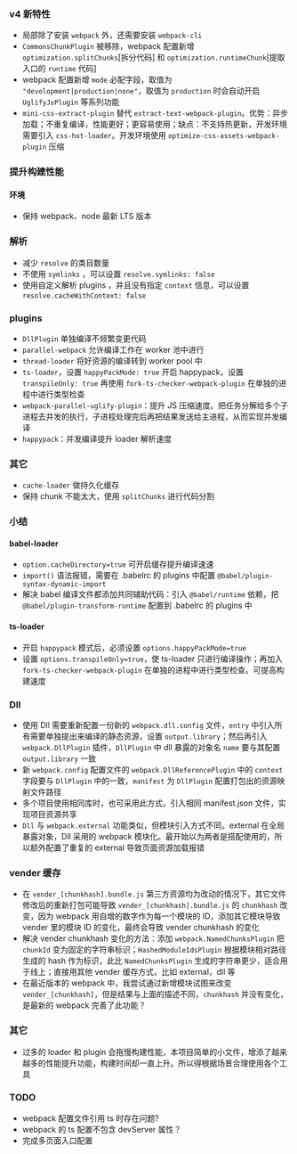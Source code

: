 ### v4 新特性

+ 局部除了安装 `webpack` 外，还需要安装 `webpack-cli`
+ `CommonsChunkPlugin` 被移除，webpack 配置新增 `optimization.splitChunks`[拆分代码] 和 `optimization.runtimeChunk`[提取入口的 `runtime` 代码]
+ webpack 配置新增 `mode` 必配字段，取值为 `"development|production|none"`，取值为 `production` 时会自动开启 `UglifyJsPlugin` 等系列功能
+ `mini-css-extract-plugin` 替代 `extract-text-webpack-plugin`。优势：异步加载；不重复编译，性能更好；更容易使用；缺点：不支持热更新，开发环境需要引入 `css-hot-loader`。开发环境使用 `optimize-css-assets-webpack-plugin` 压缩

### 提升构建性能

#### 环境
+ 保持 webpack、node 最新 LTS 版本

### 解析
+ 减少 `resolve` 的类目数量
+ 不使用 `symlinks` ，可以设置 `resolve.symlinks: false`
+ 使用自定义解析 plugins ，并且没有指定 `context` 信息，可以设置 `resolve.cacheWithContext: false`

### plugins
+ `DllPlugin` 单独编译不频繁变更代码
+ `parallel-webpack` 允许编译工作在 worker 池中进行
+ `thread-loader` 将好资源的编译转到 worker pool 中
+ `ts-loader`，设置 `happyPackMode: true` 开启 happypack，设置 `transpileOnly: true` 再使用 `fork-ts-checker-webpack-plugin` 在单独的进程中进行类型检查
+ `webpack-parallel-uglify-plugin`：提升 JS 压缩速度。把任务分解给多个子进程去并发的执行，子进程处理完后再把结果发送给主进程，从而实现并发编译
+ `happypack`：并发编译提升 loader 解析速度

### 其它
+ `cache-loader` 做持久化缓存
+ 保持 chunk 不能太大，使用 `splitChunks` 进行代码分割

### 小结

#### babel-loader
+ `option.cacheDirectory=true` 可开启缓存提升编译速速
+ `import()` 语法报错，需要在 .babelrc 的 plugins 中配置 `@babel/plugin-syntax-dynamic-import`
+ 解决 babel 编译文件都添加共同辅助代码：引入 `@babel/runtime` 依赖，把 `@babel/plugin-transform-runtime` 配置到 .babelrc 的 plugins 中

#### ts-loader
+ 开启 `happypack` 模式后，必须设置 `options.happyPackMode=true`
+ 设置 `options.transpileOnly=true`，使 ts-loader 只进行编译操作；再加入 `fork-ts-checker-webpack-plugin` 在单独的进程中进行类型检查。可提高构建速度

### Dll
+ 使用 Dll 需要重新配置一份新的 `webpack.dll.config` 文件，`entry` 中引入所有需要单独提出来编译的静态资源，设置 `output.library`；然后再引入 `webpack.DllPlugin` 插件，`DllPlugin` 中 dll 暴露的对象名 `name` 要与其配置 `output.library` 一致
+ 新 `webpack.config` 配置文件的 `webpack.DllReferencePlugin` 中的 `context` 字段要与 `DllPlugin` 中的一致，`manifest` 为 `DllPlugin` 配置打包出的资源映射文件路径
+ 多个项目使用相同库时，也可采用此方式，引入相同 manifest.json 文件，实现项目资源共享
+ `Dll` 与 `webpack.external` 功能类似，但模块引入方式不同。external 在全局暴露对象，Dll 采用的 webpack 模块化。最开始以为两者是搭配使用的，所以额外配置了重复的 external 导致页面资源加载报错

### vender 缓存
+ 在 `vender_[chunkhash].bundle.js` 第三方资源均为改动的情况下，其它文件修改后的重新打包可能导致 `vender_[chunkhash].bundle.js` 的 `chunkhash` 改变，因为 webpack 用自增的数字作为每一个模块的 ID，添加其它模块导致 vender 里的模块 ID 的变化，最终会导致 vender chunkhash 的变化
+ 解决 vender chunkhash 变化的方法：添加 `webpack.NamedChunksPlugin` 把 `chunkId` 变为固定的字符串标识；`HashedModuleIdsPlugin` 根据模块相对路径生成的 hash 作为标识，此比 `NamedChunksPlugin` 生成的字符串更少，适合用于线上；直接用其他 vender 缓存方式，比如 external，dll 等
+ 在最近版本的 webpack 中，我尝试通过新增模块试图来改变 `vender_[chunkhash]`，但是结果与上面的描述不同，`chunkhash` 并没有变化，是最新的 webpack 完善了此功能？

### 其它
+ 过多的 loader 和 plugin 会拖慢构建性能，本项目简单的小文件，增添了越来越多的性能提升功能，构建时间却一直上升。所以得根据场景合理使用各个工具

### TODO

+ webpack 配置文件引用 ts 时存在问题?
+ webpack 的 ts 配置不包含 devServer 属性？
+ 完成多页面入口配置
